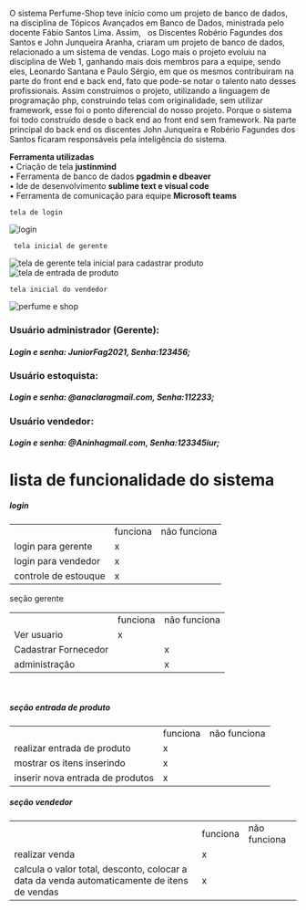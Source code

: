 
  
  
    

<!DOCTYPE html>
<html>
<head>
	<meta charset="utf-8">
	
</head>
<body>
	<p>

O sistema Perfume-Shop teve início como um projeto de banco de dados, na disciplina de Tópicos Avançados em Banco de Dados, ministrada pelo docente Fábio Santos Lima. Assim,   os Discentes Robério Fagundes dos Santos e John Junqueira Aranha, criaram um projeto de banco de dados, relacionado a um sistema de vendas. 
Logo mais o projeto evoluiu na disciplina de Web 1, ganhando mais dois membros para a equipe, sendo eles, Leonardo Santana e Paulo Sérgio, em que os mesmos contribuiram na parte do front end e back end, fato que pode-se notar o talento nato desses profissionais. Assim construímos o projeto, utilizando a linguagem de programação php, construindo telas com originalidade, sem utilizar framework, esse foi o ponto diferencial do nosso projeto. Porque o sistema foi todo construído desde o back end ao front end sem framework. Na parte principal do back end os discentes John Junqueira e Robério Fagundes dos Santos ficaram responsáveis pela inteligência do sistema. 


<b>Ferramenta utilizadas</b> <br>
		•	Criação de tela <b>justinmind</b> <br>
		•	Ferramenta de banco de dados <b>pgadmin e dbeaver</b><br>
•	Ide de desenvolvimento <b>sublime text e visual code</b><br>
		•	Ferramenta de comunicação para equipe <b>Microsoft teams</b><br>
		
		
	tela de login
 
![login](https://user-images.githubusercontent.com/81059103/129487783-0e577ce2-55c5-46db-8f9b-43a0376e9f9a.JPG)

	 tela inicial de gerente
![tela de gerente](https://user-images.githubusercontent.com/81059103/129488057-d65ad1e0-9f25-4c85-b355-158226c9863c.JPG)
	tela inicial para cadastrar produto
![tela de entrada de produto](https://user-images.githubusercontent.com/81059103/129488300-9e03a9be-0d06-418b-9355-e93925d540b0.JPG)
    
    tela inicial do vendedor
    
  ![perfume e shop](https://user-images.githubusercontent.com/81059103/129487235-e8ea361e-f147-422d-8646-aa4e9a6a6b88.JPG)

 
<h3> Usuário administrador (Gerente):</h3> 
    <h5> Login e senha: JuniorFag2021, Senha:123456; </h5>
 
<h3> Usuário estoquista:</h3> 
    <h5>Login e senha: @anaclaragmail.com, Senha:112233;</h5>
 
<h3>Usuário vendedor:</h3> 
    <h5>Login e senha: @Aninhagmail.com, Senha:123345iur;</h5>
    
		
	
 
 <h1>lista de funcionalidade do sistema</h1>
 
  <h5>login</h5>
	<table>
  <tr><td></td><td>funciona</td><td>não funciona</td></tr>
			<tr><td>login para gerente</td><td>x</td><td></td></tr>
			<tr><td>login para vendedor</td><td>x</td><td></td></tr>
			<tr><td>controle de estouque</td><td>x</td><td></td></tr>
	</table
 
 
 <h5>seção gerente</h5>
	<table>
  <tr><td></td><td>funciona</td><td>não funciona</td></tr>
			<tr><td>Ver usuario</td><td>x</td><td></td></tr>
			<tr><td>Cadastrar Fornecedor</td><td></td><td>x</td></tr>
			<tr><td>administração</td><td></td><td>x</td></tr>
	</table><br>
 
  <h5>seção entrada de produto</h5>
	<table>
  <tr><td></td><td>funciona</td><td>não funciona</td></tr>
			<tr><td>realizar entrada de produto</td><td>x</td><td></td></tr>
			<tr><td>mostrar os itens inserindo</td><td>x</td><td></td></tr>
  	<tr><td>inserir nova entrada de produtos</td><td>x</td><td></td></tr>
 </table>
 
  <h5>seção vendedor</h5>
	<table>
  <tr><td></td><td>funciona</td><td>não funciona</td></tr>
			<tr><td>realizar venda</td><td>x</td><td></td></tr>
			<tr><td>calcula o valor total, desconto, colocar a data da venda automaticamente de itens de vendas</td><td>x</td><td></td></tr>
	</table

</body>
</html>

 
 
